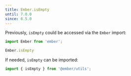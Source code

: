 ```yaml
---
title: Ember.isEmpty
until: 7.0.0
since: 6.5.0
---
```



Previously, `isEmpty` could be accessed via the `Ember` import:
```js
import Ember from 'ember';

Ember.isEmpty
```

If needed, `isEmpty` can be imported:
```js
import { isEmpty } from '@ember/utils';
```

